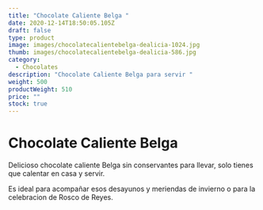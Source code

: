 ```yaml
---
title: "Chocolate Caliente Belga "
date: 2020-12-14T18:50:05.105Z
draft: false
type: product
image: images/chocolatecalientebelga-dealicia-1024.jpg
thumb: images/chocolatecalientebelga-dealicia-586.jpg
category:
  - Chocolates
description: "Chocolate Caliente Belga para servir "
weight: 500
productWeight: 510
price: ""
stock: true
---
```

# Chocolate Caliente Belga 

Delicioso chocolate caliente Belga sin conservantes para llevar, solo tienes que calentar en casa y servir. 

Es ideal para acompañar esos desayunos y meriendas de invierno o para la celebracion de Rosco de Reyes.